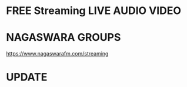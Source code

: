 # FREE Streaming LIVE AUDIO VIDEO
# NAGASWARA GROUPS
https://www.nagaswarafm.com/streaming

# UPDATE
